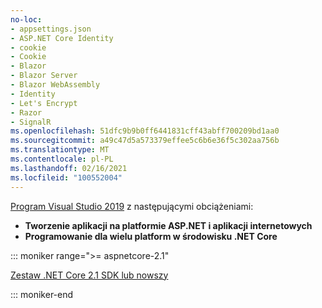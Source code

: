 ```yaml
---
no-loc:
- appsettings.json
- ASP.NET Core Identity
- cookie
- Cookie
- Blazor
- Blazor Server
- Blazor WebAssembly
- Identity
- Let's Encrypt
- Razor
- SignalR
ms.openlocfilehash: 51dfc9b9b0ff6441831cff43abff700209bd1aa0
ms.sourcegitcommit: a49c47d5a573379effee5c6b6e36f5c302aa756b
ms.translationtype: MT
ms.contentlocale: pl-PL
ms.lasthandoff: 02/16/2021
ms.locfileid: "100552004"
---
```

[Program Visual Studio 2019](https://visualstudio.microsoft.com/downloads/?utm_medium=microsoft&utm_source=docs.microsoft.com&utm_campaign=inline+link&utm_content=download+vs2019) z następującymi obciążeniami:

* **Tworzenie aplikacji na platformie ASP.NET i aplikacji internetowych**
* **Programowanie dla wielu platform w środowisku .NET Core**

::: moniker range=">= aspnetcore-2.1"

[Zestaw .NET Core 2.1 SDK lub nowszy](https://dotnet.microsoft.com/download)

::: moniker-end

